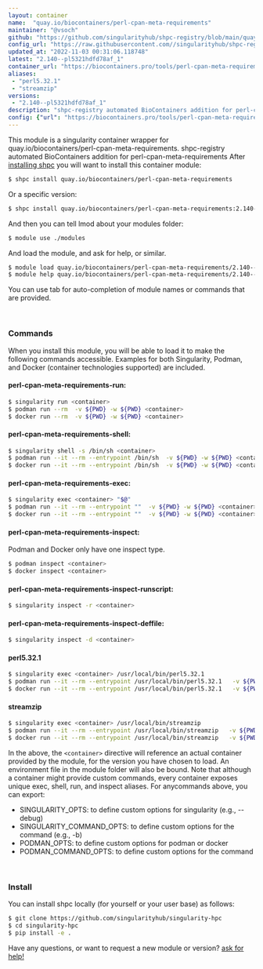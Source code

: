 ```yaml
---
layout: container
name:  "quay.io/biocontainers/perl-cpan-meta-requirements"
maintainer: "@vsoch"
github: "https://github.com/singularityhub/shpc-registry/blob/main/quay.io/biocontainers/perl-cpan-meta-requirements/container.yaml"
config_url: "https://raw.githubusercontent.com//singularityhub/shpc-registry/main/quay.io/biocontainers/perl-cpan-meta-requirements/container.yaml"
updated_at: "2022-11-03 00:31:06.118748"
latest: "2.140--pl5321hdfd78af_1"
container_url: "https://biocontainers.pro/tools/perl-cpan-meta-requirements"
aliases:
 - "perl5.32.1"
 - "streamzip"
versions:
 - "2.140--pl5321hdfd78af_1"
description: "shpc-registry automated BioContainers addition for perl-cpan-meta-requirements"
config: {"url": "https://biocontainers.pro/tools/perl-cpan-meta-requirements", "maintainer": "@vsoch", "description": "shpc-registry automated BioContainers addition for perl-cpan-meta-requirements", "latest": {"2.140--pl5321hdfd78af_1": "sha256:23ecc4ee281b9c6e8e03cc964ace0280c4a2e113f2e3167b924b2c2cbc98e708"}, "tags": {"2.140--pl5321hdfd78af_1": "sha256:23ecc4ee281b9c6e8e03cc964ace0280c4a2e113f2e3167b924b2c2cbc98e708"}, "docker": "quay.io/biocontainers/perl-cpan-meta-requirements", "aliases": {"perl5.32.1": "/usr/local/bin/perl5.32.1", "streamzip": "/usr/local/bin/streamzip"}}
---
```


This module is a singularity container wrapper for quay.io/biocontainers/perl-cpan-meta-requirements.
shpc-registry automated BioContainers addition for perl-cpan-meta-requirements
After [installing shpc](#install) you will want to install this container module:


```bash
$ shpc install quay.io/biocontainers/perl-cpan-meta-requirements
```

Or a specific version:

```bash
$ shpc install quay.io/biocontainers/perl-cpan-meta-requirements:2.140--pl5321hdfd78af_1
```

And then you can tell lmod about your modules folder:

```bash
$ module use ./modules
```

And load the module, and ask for help, or similar.

```bash
$ module load quay.io/biocontainers/perl-cpan-meta-requirements/2.140--pl5321hdfd78af_1
$ module help quay.io/biocontainers/perl-cpan-meta-requirements/2.140--pl5321hdfd78af_1
```

You can use tab for auto-completion of module names or commands that are provided.

<br>

### Commands

When you install this module, you will be able to load it to make the following commands accessible.
Examples for both Singularity, Podman, and Docker (container technologies supported) are included.

#### perl-cpan-meta-requirements-run:

```bash
$ singularity run <container>
$ podman run --rm  -v ${PWD} -w ${PWD} <container>
$ docker run --rm  -v ${PWD} -w ${PWD} <container>
```

#### perl-cpan-meta-requirements-shell:

```bash
$ singularity shell -s /bin/sh <container>
$ podman run --it --rm --entrypoint /bin/sh  -v ${PWD} -w ${PWD} <container>
$ docker run --it --rm --entrypoint /bin/sh  -v ${PWD} -w ${PWD} <container>
```

#### perl-cpan-meta-requirements-exec:

```bash
$ singularity exec <container> "$@"
$ podman run --it --rm --entrypoint ""  -v ${PWD} -w ${PWD} <container> "$@"
$ docker run --it --rm --entrypoint ""  -v ${PWD} -w ${PWD} <container> "$@"
```

#### perl-cpan-meta-requirements-inspect:

Podman and Docker only have one inspect type.

```bash
$ podman inspect <container>
$ docker inspect <container>
```

#### perl-cpan-meta-requirements-inspect-runscript:

```bash
$ singularity inspect -r <container>
```

#### perl-cpan-meta-requirements-inspect-deffile:

```bash
$ singularity inspect -d <container>
```


#### perl5.32.1

```bash
$ singularity exec <container> /usr/local/bin/perl5.32.1
$ podman run --it --rm --entrypoint /usr/local/bin/perl5.32.1   -v ${PWD} -w ${PWD} <container> -c " $@"
$ docker run --it --rm --entrypoint /usr/local/bin/perl5.32.1   -v ${PWD} -w ${PWD} <container> -c " $@"
```


#### streamzip

```bash
$ singularity exec <container> /usr/local/bin/streamzip
$ podman run --it --rm --entrypoint /usr/local/bin/streamzip   -v ${PWD} -w ${PWD} <container> -c " $@"
$ docker run --it --rm --entrypoint /usr/local/bin/streamzip   -v ${PWD} -w ${PWD} <container> -c " $@"
```



In the above, the `<container>` directive will reference an actual container provided
by the module, for the version you have chosen to load. An environment file in the
module folder will also be bound. Note that although a container
might provide custom commands, every container exposes unique exec, shell, run, and
inspect aliases. For anycommands above, you can export:

 - SINGULARITY_OPTS: to define custom options for singularity (e.g., --debug)
 - SINGULARITY_COMMAND_OPTS: to define custom options for the command (e.g., -b)
 - PODMAN_OPTS: to define custom options for podman or docker
 - PODMAN_COMMAND_OPTS: to define custom options for the command

<br>

### Install

You can install shpc locally (for yourself or your user base) as follows:

```bash
$ git clone https://github.com/singularityhub/singularity-hpc
$ cd singularity-hpc
$ pip install -e .
```

Have any questions, or want to request a new module or version? [ask for help!](https://github.com/singularityhub/singularity-hpc/issues)